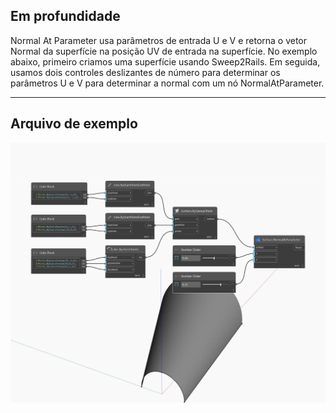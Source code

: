 ## Em profundidade
Normal At Parameter usa parâmetros de entrada U e V e retorna o vetor Normal da superfície na posição UV de entrada na superfície. No exemplo abaixo, primeiro criamos uma superfície usando Sweep2Rails. Em seguida, usamos dois controles deslizantes de número para determinar os parâmetros U e V para determinar a normal com um nó NormalAtParameter.
___
## Arquivo de exemplo

![NormalAtParameter](./Autodesk.DesignScript.Geometry.Surface.NormalAtParameter_img.jpg)

